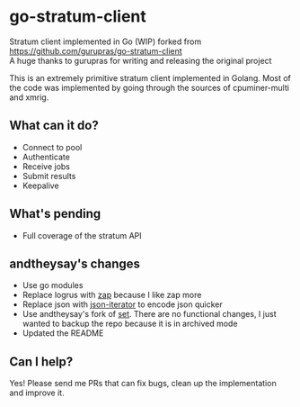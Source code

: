 # go-stratum-client
Stratum client implemented in Go (WIP) forked from https://github.com/gurupras/go-stratum-client 
<br />A huge thanks to gurupras for writing and releasing the original project

This is an extremely primitive stratum client implemented in Golang. 
Most of the code was implemented by going through the sources of cpuminer-multi and xmrig.

## What can it do?
  - Connect to pool
  - Authenticate
  - Receive jobs
  - Submit results
  - Keepalive

## What's pending
  - Full coverage of the stratum API

## andtheysay's changes
  - Use go modules
  - Replace logrus with [zap](https://github.com/uber-go/zap) because I like zap more
  - Replace json with [json-iterator](https://github.com/json-iterator/go) to encode json quicker
  - Use andtheysay's fork of [set](github.com/fatih/set). There are no functional changes, I just wanted to backup the repo because it is in archived mode
  - Updated the README
  
## Can I help?
Yes! Please send me PRs that can fix bugs, clean up the implementation and improve it.
